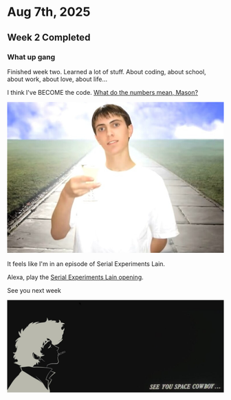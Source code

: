 # Aug 7th, 2025

## Week 2 Completed

### What up gang

Finished week two. Learned a lot of stuff. About coding, about school, about work, about love, about life...

I think I've BECOME the code. [What do the numbers mean, Mason?](https://www.youtube.com/watch?v=vVPT0JT1dOw)

![shawty](shawty.jpg)

It feels like I'm in an episode of Serial Experiments Lain.

Alexa, play the [Serial Experiments Lain opening](https://www.youtube.com/watch?v=MM8RufZr5lw).

See you next week

![seeyouspacecowboy](seeyouspacecowboy.jpeg)